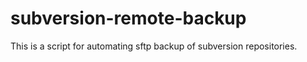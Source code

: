 subversion-remote-backup
========================

This is a script for automating sftp backup of subversion repositories.
